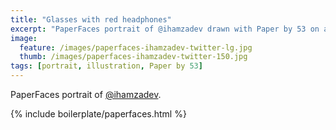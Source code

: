 ```yaml
---
title: "Glasses with red headphones"
excerpt: "PaperFaces portrait of @ihamzadev drawn with Paper by 53 on an iPad."
image: 
  feature: /images/paperfaces-ihamzadev-twitter-lg.jpg
  thumb: /images/paperfaces-ihamzadev-twitter-150.jpg
tags: [portrait, illustration, Paper by 53]
---
```


PaperFaces portrait of [@ihamzadev](http://twitter.com/ihamzadev).

{% include boilerplate/paperfaces.html %}